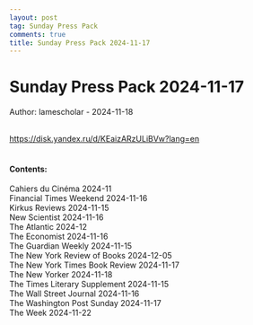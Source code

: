 ```yaml
---
layout: post
tag: Sunday Press Pack
comments: true
title: Sunday Press Pack 2024-11-17
---
```


# Sunday Press Pack 2024-11-17

Author: lamescholar - 2024-11-18
<br><br>

<https://disk.yandex.ru/d/KEaizARzULiBVw?lang=en>
<br><br>

#### Contents:

Cahiers du Cinéma 2024-11<br>
Financial Times Weekend 2024-11-16<br>
Kirkus Reviews 2024-11-15<br>
New Scientist 2024-11-16<br>
The Atlantic 2024-12<br>
The Economist 2024-11-16<br>
The Guardian Weekly 2024-11-15<br>
The New York Review of Books 2024-12-05<br>
The New York Times Book Review 2024-11-17<br>
The New Yorker 2024-11-18<br>
The Times Literary Supplement 2024-11-15<br>
The Wall Street Journal 2024-11-16<br>
The Washington Post Sunday 2024-11-17<br>
The Week 2024-11-22